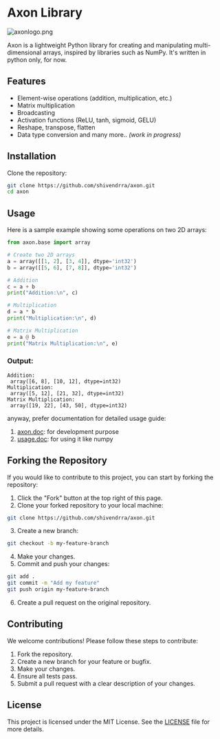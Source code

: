 # Axon Library

![axonlogo.png](https://github.com/shivendrra/axon/blob/main/logo.jpg)

Axon is a lightweight Python library for creating and manipulating multi-dimensional arrays, inspired by libraries such as NumPy. It's written in python only, for now.

## Features

- Element-wise operations (addition, multiplication, etc.)
- Matrix multiplication
- Broadcasting
- Activation functions (ReLU, tanh, sigmoid, GELU)
- Reshape, transpose, flatten
- Data type conversion
and many more.. *(work in progress)*

## Installation

Clone the repository:

```bash
git clone https://github.com/shivendrra/axon.git
cd axon
```

## Usage

Here is a sample example showing some operations on two 2D arrays:

```python
from axon.base import array

# Create two 2D arrays
a = array([[1, 2], [3, 4]], dtype='int32')
b = array([[5, 6], [7, 8]], dtype='int32')

# Addition
c = a + b
print("Addition:\n", c)

# Multiplication
d = a * b
print("Multiplication:\n", d)

# Matrix Multiplication
e = a @ b
print("Matrix Multiplication:\n", e)
```

### Output:

```
Addition:
 array([6, 8], [10, 12], dtype=int32)
Multiplication:
 array([5, 12], [21, 32], dtype=int32)
Matrix Multiplication:
 array([19, 22], [43, 50], dtype=int32)
```

anyway, prefer documentation for detailed usage guide:

1. [axon.doc](https://github.com/shivendrra/axon/blob/main/docs/axon.md): for development purpose
2. [usage.doc](https://github.com/shivendrra/axon/blob/main/docs/usage.md): for using it like numpy

## Forking the Repository

If you would like to contribute to this project, you can start by forking the repository:

1. Click the "Fork" button at the top right of this page.
2. Clone your forked repository to your local machine:

```bash
git clone https://github.com/shivendrra/axon.git
```

3. Create a new branch:

```bash
git checkout -b my-feature-branch
```

4. Make your changes.
5. Commit and push your changes:

```bash
git add .
git commit -m "Add my feature"
git push origin my-feature-branch
```

6. Create a pull request on the original repository.

## Contributing

We welcome contributions! Please follow these steps to contribute:

1. Fork the repository.
2. Create a new branch for your feature or bugfix.
3. Make your changes.
4. Ensure all tests pass.
5. Submit a pull request with a clear description of your changes.

## License

This project is licensed under the MIT License. See the [LICENSE](LICENSE) file for more details.